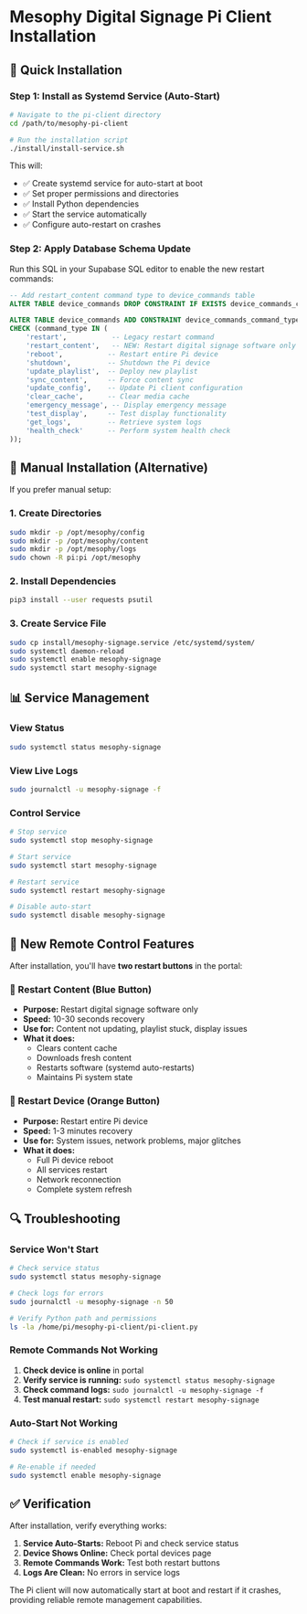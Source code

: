 # Mesophy Digital Signage Pi Client Installation

## 🚀 Quick Installation

### Step 1: Install as Systemd Service (Auto-Start)

```bash
# Navigate to the pi-client directory
cd /path/to/mesophy-pi-client

# Run the installation script
./install/install-service.sh
```

This will:
- ✅ Create systemd service for auto-start at boot
- ✅ Set proper permissions and directories
- ✅ Install Python dependencies
- ✅ Start the service automatically
- ✅ Configure auto-restart on crashes

### Step 2: Apply Database Schema Update

Run this SQL in your Supabase SQL editor to enable the new restart commands:

```sql
-- Add restart_content command type to device_commands table
ALTER TABLE device_commands DROP CONSTRAINT IF EXISTS device_commands_command_type_check;

ALTER TABLE device_commands ADD CONSTRAINT device_commands_command_type_check 
CHECK (command_type IN (
    'restart',           -- Legacy restart command
    'restart_content',   -- NEW: Restart digital signage software only
    'reboot',           -- Restart entire Pi device
    'shutdown',         -- Shutdown the Pi device
    'update_playlist',  -- Deploy new playlist
    'sync_content',     -- Force content sync
    'update_config',    -- Update Pi client configuration
    'clear_cache',      -- Clear media cache
    'emergency_message', -- Display emergency message
    'test_display',     -- Test display functionality
    'get_logs',         -- Retrieve system logs
    'health_check'      -- Perform system health check
));
```

## 🔧 Manual Installation (Alternative)

If you prefer manual setup:

### 1. Create Directories
```bash
sudo mkdir -p /opt/mesophy/config
sudo mkdir -p /opt/mesophy/content
sudo mkdir -p /opt/mesophy/logs
sudo chown -R pi:pi /opt/mesophy
```

### 2. Install Dependencies
```bash
pip3 install --user requests psutil
```

### 3. Create Service File
```bash
sudo cp install/mesophy-signage.service /etc/systemd/system/
sudo systemctl daemon-reload
sudo systemctl enable mesophy-signage
sudo systemctl start mesophy-signage
```

## 📊 Service Management

### View Status
```bash
sudo systemctl status mesophy-signage
```

### View Live Logs
```bash
sudo journalctl -u mesophy-signage -f
```

### Control Service
```bash
# Stop service
sudo systemctl stop mesophy-signage

# Start service
sudo systemctl start mesophy-signage

# Restart service
sudo systemctl restart mesophy-signage

# Disable auto-start
sudo systemctl disable mesophy-signage
```

## 🎯 New Remote Control Features

After installation, you'll have **two restart buttons** in the portal:

### 🔄 Restart Content (Blue Button)
- **Purpose:** Restart digital signage software only
- **Speed:** 10-30 seconds recovery
- **Use for:** Content not updating, playlist stuck, display issues
- **What it does:**
  - Clears content cache
  - Downloads fresh content
  - Restarts software (systemd auto-restarts)
  - Maintains Pi system state

### 🔄 Restart Device (Orange Button)  
- **Purpose:** Restart entire Pi device
- **Speed:** 1-3 minutes recovery
- **Use for:** System issues, network problems, major glitches
- **What it does:**
  - Full Pi device reboot
  - All services restart
  - Network reconnection
  - Complete system refresh

## 🔍 Troubleshooting

### Service Won't Start
```bash
# Check service status
sudo systemctl status mesophy-signage

# Check logs for errors
sudo journalctl -u mesophy-signage -n 50

# Verify Python path and permissions
ls -la /home/pi/mesophy-pi-client/pi-client.py
```

### Remote Commands Not Working
1. **Check device is online** in portal
2. **Verify service is running:** `sudo systemctl status mesophy-signage`
3. **Check command logs:** `sudo journalctl -u mesophy-signage -f`
4. **Test manual restart:** `sudo systemctl restart mesophy-signage`

### Auto-Start Not Working
```bash
# Check if service is enabled
sudo systemctl is-enabled mesophy-signage

# Re-enable if needed
sudo systemctl enable mesophy-signage
```

## ✅ Verification

After installation, verify everything works:

1. **Service Auto-Starts:** Reboot Pi and check service status
2. **Device Shows Online:** Check portal devices page
3. **Remote Commands Work:** Test both restart buttons
4. **Logs Are Clean:** No errors in service logs

The Pi client will now automatically start at boot and restart if it crashes, providing reliable remote management capabilities.